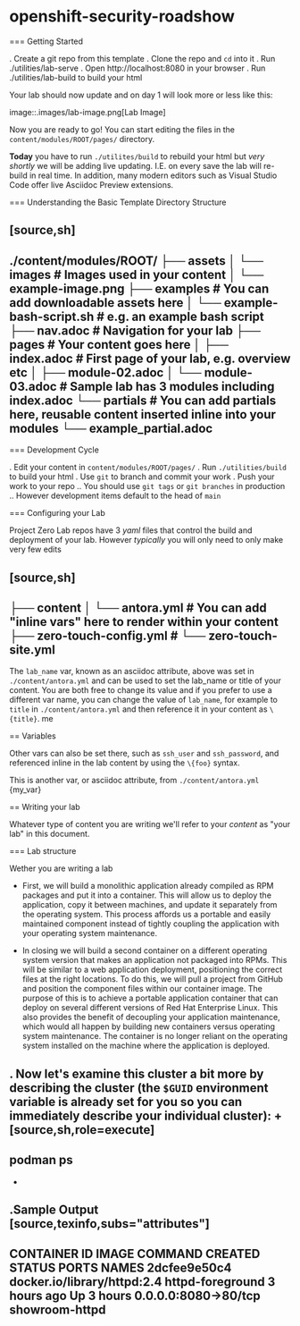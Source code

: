 # openshift-security-roadshow

=== Getting Started

. Create a git repo from this template
. Clone the repo and `cd` into it
. Run ./utilities/lab-serve
. Open http://localhost:8080 in your browser
. Run ./utilities/lab-build to build your html

Your lab should now update and on day 1 will look more or less like this:

image::.images/lab-image.png[Lab Image]

Now you are ready to go!  You can start editing the files in the `content/modules/ROOT/pages/` directory.

**Today** you have to run `./utilites/build` to rebuild your html but *very shortly* we will be adding live updating.
I.E. on every save the lab will re-build in real time.
In addition, many modern editors such as Visual Studio Code offer live Asciidoc Preview extensions.

=== Understanding the Basic Template Directory Structure

[source,sh]
----
./content/modules/ROOT/
├── assets
│   └── images                       # Images used in your content 
│       └── example-image.png
├── examples                         # You can add downloadable assets here 
│   └── example-bash-script.sh       # e.g. an example bash script
├── nav.adoc                         # Navigation for your lab
├── pages                            # Your content goes here
│   ├── index.adoc                   # First page of your lab, e.g. overview etc 
│   ├── module-02.adoc
│   └── module-03.adoc               # Sample lab has 3 modules including index.adoc
└── partials                         # You can add partials here, reusable content inserted inline into your modules
    └── example_partial.adoc
----

=== Development Cycle

. Edit your content in `content/modules/ROOT/pages/`
. Run `./utilities/build` to build your html
. Use `git` to branch and commit your work
. Push your work to your repo
.. You should use `git tags` or `git branches` in production
.. However development items default to the head of `main`

=== Configuring your Lab 

Project Zero Lab repos have 3 *yaml* files that control the build and deployment of your lab.
However _typically_ you will only need to only make very few edits 

[source,sh]
----
├── content
│   └── antora.yml                  # You can add "inline vars" here to render within your content
├── zero-touch-config.yml            # 
└── zero-touch-site.yml
----


The `lab_name` var, known as an asciidoc attribute, above was set in `./content/antora.yml` and can be used to set the lab_name or title of your content.
You are both free to change its value and if you prefer to use a different var name, you can change the value of `lab_name`, for example to `title` in `./content/antora.yml` and then reference it in your content as `\{title}`.
me

== Variables

Other vars can also be set there, such as `ssh_user` and `ssh_password`, and referenced inline in the lab content by using the `\{foo}` syntax.

This is another var, or asciidoc attribute, from `./content/antora.yml` {my_var}

== Writing your lab

Whatever type of content you are writing we'll refer to your *content* as "your lab" in this document.

=== Lab structure


Wether you are writing a lab

* First, we will build a monolithic application already compiled as RPM packages and put it into a container. This will allow us to deploy the application, copy it between machines, and update it separately from the operating system. This process affords us a portable and easily maintained component instead of tightly coupling the application with your operating system maintenance.

* In closing we will build a second container on a different operating system version that makes an application not packaged into RPMs. This will be similar to a web application deployment, positioning the correct files at the right locations. To do this, we will pull a project from GitHub and position the component files within our container image. The purpose of this is to achieve a portable application container that can deploy on several different versions of Red Hat Enterprise Linux. This also provides the benefit of decoupling your application maintenance, which would all happen by building new containers versus operating system maintenance. The container is no longer reliant on the operating system installed on the machine where the application is deployed.


. Now let's examine this cluster a bit more by describing the cluster (the `$GUID` environment variable is already set for you so you can immediately describe your individual cluster):
+
[source,sh,role=execute]
----
podman ps
----
+
.Sample Output
[source,texinfo,subs="attributes"]
----
CONTAINER ID  IMAGE                        COMMAND           CREATED      STATUS      PORTS                 NAMES
2dcfee9e50c4  docker.io/library/httpd:2.4  httpd-foreground  3 hours ago  Up 3 hours  0.0.0.0:8080->80/tcp  showroom-httpd
----




